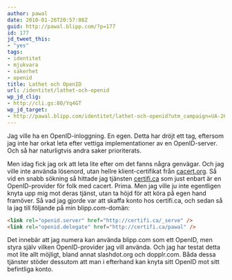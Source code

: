 ```yaml
---
author: pawal
date: 2010-01-26T20:57:08Z
guid: http://pawal.blipp.com/?p=177
id: 177
jd_tweet_this:
- "yes"
tags:
- identitet
- mjukvara
- säkerhet
- openid
title: Lathet och OpenID
url: /identitet/lathet-och-openid
wp_jd_clig:
- http://cli.gs:80/Yq4GT
wp_jd_target:
- http://pawal.blipp.com/identitet/lathet-och-openid?utm_campaign=UA-264167-1&utm_medium=twitter&utm_source=twitter
---
```


Jag ville ha en OpenID-inloggning. En egen. Detta har dröjt ett tag,
eftersom jag inte har orkat leta efter vettiga implementationer av en
OpenID-server. Och så har naturligtvis andra saker prioriterats.

Men idag fick jag ork att leta lite efter om det fanns några
genvägar. Och jag ville inte använda lösenord, utan hellre
klient-certifikat från <a href="http://cacert.org/">cacert.org</a>. Så
vid en snabb sökning så hittade jag tjänsten <a
href="https://certifi.ca/">certifi.ca</a> som just enbart är en
OpenID-provider för folk med cacert. Prima. Men jag ville ju inte
egentligen knyta upp mig mot deras tjänst, utan ta höjd för att köra
på egen hand framöver. Så vad jag gjorde var att skaffa konto hos
certifi.ca, och sedan så la jag till följande på min blipp.com-domän:

```html
<link rel="openid.server" href="http://certifi.ca/_serve" />
<link rel="openid.delegate" href="http://certifi.ca/pawal" />
```

Det innebär att jag numera kan använda blipp.com som ett OpenID, men
styra själv vilken OpenID-provider jag vill använda. Och jag har
testat detta mot lite allt möjligt, bland annat slashdot.org och
dopplr.com. Båda dessa tjänster stöder dessutom att man i efterhand
kan knyta sitt OpenID mot sitt befintliga konto.